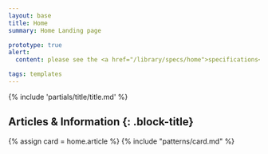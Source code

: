 ```yaml
---
layout: base
title: Home
summary: Home Landing page

prototype: true
alert: 
  content: please see the <a href="/library/specs/home">specifications</a> page for this template

tags: templates
---
```

<div class="grid-container usa-prose">

{% include 'partials/title/title.md' %}

## Articles & Information {: .block-title}
{% assign card = home.article %}
{% include "patterns/card.md" %}

</div>